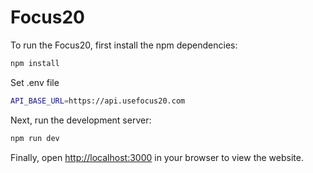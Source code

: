 # Focus20

To run the Focus20, first install the npm dependencies:

```bash
npm install
```

Set .env file

```bash
API_BASE_URL=https://api.usefocus20.com
```

Next, run the development server:

```bash
npm run dev
```

Finally, open [http://localhost:3000](http://localhost:3000) in your browser to view the website.

